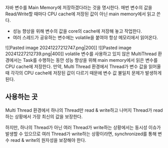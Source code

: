 자바 변수를 Main Memory에 저장하겠다라는 것을 명시한다.
매번 변수의 값을 Read/Write할 때마다 CPU cache에 저장된 값이 아닌 main memory에서 읽고 쓴다.

- 성능 향상을 위해 변수의 값을 core의 cache에 저장해 놓고 작업한다.
- 여러 스레드가 공유하는 변수에는 volatile을 붙여야 항상 메모리에서 읽어온다.

![[Pasted image 20241227212747.png|200]]
![[Pasted image 20241227212739.png|400]]
volatile 변수를 사용하고 있지 않은 MultiThread 환경에서는 Task를 수행하는 동안 성능 향상을 위해 main memory에서 읽은 변수를 CPU cache에 저장한다.
만약, Multi Thread 환경에서 Thread가 변수 값을 읽어올 때 각각의 CPU cache에 저장된 값이 다르기 때문에 변수 값 불일치 문제가 발생하게 된다.

## 사용하는 곳
Multi Thread 환경에서 하나의 Thread만 read & write하고 나머지 Thread가 read하는 상황에서 가장 최신의 값을 보장한다.

하지만, 하나의 Thread가 아닌 여러 Thread가 write하는 상황에서는 동시성 이슈가 발생할 수 있으므로 여러 Thread가 write하는 상황이라면, synchronized를 통해 변수 read & write의 원자성을 보장해야 한다.
